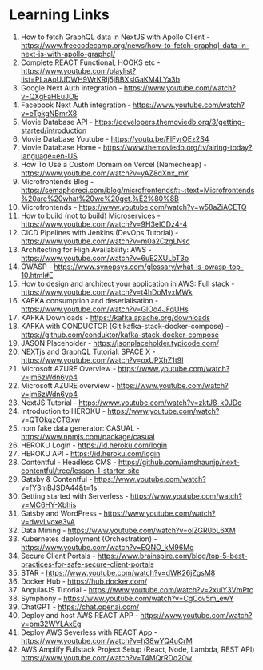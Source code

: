 # Learning Links

1. How to fetch GraphQL data in NextJS with Apollo Client - https://www.freecodecamp.org/news/how-to-fetch-graphql-data-in-next-js-with-apollo-graphql/ 
2.	Complete REACT Functional, HOOKS etc - https://www.youtube.com/playlist?list=PLaAoUJDWH9WrKRIj5jBBXsIGaKM4LYa3b 
3.	Google Next Auth integration - https://www.youtube.com/watch?v=QXgFaHEuJOE
4.	Facebook Next Auth integration - https://www.youtube.com/watch?v=eTpkgNBmrX8
5.	Movie Database API - https://developers.themoviedb.org/3/getting-started/introduction
6.	Movie Database Youtube - https://youtu.be/FlFyrOEz2S4
7.	Movie Database Home - https://www.themoviedb.org/tv/airing-today?language=en-US
8.	How To Use a Custom Domain on Vercel (Namecheap) - https://www.youtube.com/watch?v=yAZ8dXnx_mY
9.	Microfrontends Blog - https://semaphoreci.com/blog/microfrontends#:~:text=Microfrontends%20are%20what%20we%20get,%E2%80%8B
10.	Microfrontends - https://www.youtube.com/watch?v=w58aZjACETQ
11.	How to build (not to build) Microservices - https://www.youtube.com/watch?v=9H3eICDz4-4
12.	CICD Pipelines with Jenkins (DevOps Tutorial) - https://www.youtube.com/watch?v=m0a2CzgLNsc
13.	Architecting for High Availability: AWS - https://www.youtube.com/watch?v=6uE2XULbT3o
14.	OWASP - https://www.synopsys.com/glossary/what-is-owasp-top-10.html#E
15.	How to design and architect your application in AWS: Full stack - https://www.youtube.com/watch?v=t4hDoMvxMWk
16.	KAFKA consumption and deserialisation - https://www.youtube.com/watch?v=GlOo4JFqUHs
17.	KAFKA Downloads - https://kafka.apache.org/downloads
18.	KAFKA with CONDUCTOR (Git kafka-stack-docker-compose) - https://github.com/conduktor/kafka-stack-docker-compose
19.	JASON Placeholder - https://jsonplaceholder.typicode.com/
20.	NEXTjs and GraphQL Tutorial: SPACE X - https://www.youtube.com/watch?v=oxUPXhZ1t9I
21.	Microsoft AZURE Overview - https://www.youtube.com/watch?v=jm6zWdn6yp4
22.	Microsoft AZURE overview - https://www.youtube.com/watch?v=jm6zWdn6yp4
23.	NextJS Tutorial - https://www.youtube.com/watch?v=zktJ8-k0JDc
24.	Introduction to HEROKU - https://www.youtube.com/watch?v=QTOkqzCTGxw
25.	nom fake data generator: CASUAL - https://www.npmjs.com/package/casual
26.	HEROKU Login - https://id.heroku.com/login
27.	HEROKU  API - https://id.heroku.com/login
28.	Contentful - Headless CMS - https://github.com/iamshaunjp/next-contentful/tree/lesson-1-starter-site
29.	Gatsby & Contentful - https://www.youtube.com/watch?v=fY3mBJSDA44&t=1s
30.	Getting started with Serverless - https://www.youtube.com/watch?v=MC6HY-Xbhis
31.	Gatsby and WordPress - https://www.youtube.com/watch?v=dwvLvoxe3vA
32.	Data Mining - https://www.youtube.com/watch?v=olZGR0bL6XM
33.	Kubernetes deployment (Orchestration) - https://www.youtube.com/watch?v=EQNO_kM96Mo
34.	Secure Client Portals - https://www.brainspire.com/blog/top-5-best-practices-for-safe-secure-client-portals
35.	STAR - https://www.youtube.com/watch?v=dWK26jZgsM8
36.	Docker Hub - https://hub.docker.com/
37.	AngularJS Tutorial - https://www.youtube.com/watch?v=2xulY3VmPtc
38.	Symphony - https://www.youtube.com/watch?v=CgCov5m_ewY
39.	ChatGPT - https://chat.openai.com/
40.	Deploy and host AWS REACT APP - https://www.youtube.com/watch?v=pm32WYLAxEg
41.	Deploy AWS Severless with REACT App - https://www.youtube.com/watch?v=h38wYQ4uCrM
42.	AWS Amplify Fullstack Project Setup (React, Node, Lambda, REST API) https://www.youtube.com/watch?v=T4MQrRDo20w
